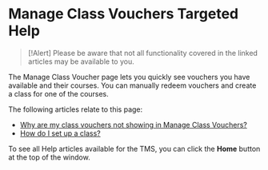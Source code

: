 # Manage Class Vouchers Targeted Help

> [!Alert] Please be aware that not all functionality covered in the linked articles may be available to you.

The Manage Class Voucher page lets you quickly see vouchers you have available and their courses. You can manually redeem vouchers and create a class for one of the courses.

The following articles relate to this page:

- [Why are my class vouchers not showing in Manage Class Vouchers?](../arvato-marketplace/faq-for-arvato-marketplace/vouchers-not-showing-in-manage-class-vouchers.md)
- [How do I set up a class?](../arvato-marketplace/fulfilling-marketplace-order/set-up-class.md)

To see all Help articles available for the TMS, you can click the **Home** button at the top of the window.